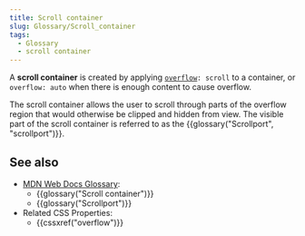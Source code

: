```yaml
---
title: Scroll container
slug: Glossary/Scroll_container
tags:
  - Glossary
  - scroll container
---
```

<p>A <strong>scroll container</strong> is created by applying <code><a href="/en-US/docs/Web/CSS/overflow">overflow</a>: scroll</code> to a container, or <code>overflow: auto</code> when there is enough content to cause overflow.</p>

<p>The scroll container allows the user to scroll through parts of the overflow region that would otherwise be clipped and hidden from view. The visible part of the scroll container is referred to as the {{glossary("Scrollport", "scrollport")}}.</p>

<h2 id="see_also">See also</h2>

<ul>
 <li><a href="/en-US/docs/Glossary">MDN Web Docs Glossary</a>:

  <ul>
   <li>{{glossary("Scroll container")}}</li>
   <li>{{glossary("Scrollport")}}</li>
  </ul>
 </li>
 <li>Related CSS Properties:
  <ul>
   <li>{{cssxref("overflow")}}</li>
  </ul>
 </li>
</ul>

